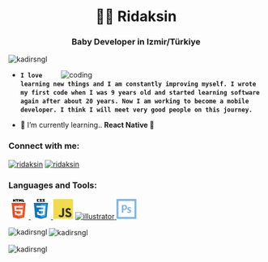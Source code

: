 <h1 align="center">🤙🏻 Ridaksin</h1>
<h3 align="center">Baby Developer in Izmir/Türkiye</h3>

<p align="left"> <img src="https://komarev.com/ghpvc/?username=kadirsngl&label=Profile%20views&color=0e75b6&style=flat" alt="kadirsngl" /> </p>

<img align="right" title="coding" width="400" src="https://media.tenor.com/OjVjDqcWaIoAAAAd/stray-coding.gif">

- **`I love learning new things and I am constantly improving myself. I wrote my first code when I was 9 years old and started learning software again after about 20 years. Now I am working to become a mobile developer. I think I will meet very good people on this journey.`**

- 📕 I’m currently learning.. **React Native 📱**

<h3 align="left">Connect with me:</h3>
<p align="left">
<a href="https://twitter.com/ridaksin" target="blank"><img align="center" src="https://raw.githubusercontent.com/rahuldkjain/github-profile-readme-generator/master/src/images/icons/Social/twitter.svg" alt="ridaksin" height="30" width="40" /></a>
<a href="https://linkedin.com/in/ridaksin" target="blank"><img align="center" src="https://raw.githubusercontent.com/rahuldkjain/github-profile-readme-generator/master/src/images/icons/Social/linked-in-alt.svg" alt="ridaksin" height="30" width="40" /></a>
</p>

<h3 align="left">Languages and Tools:</h3>
<p align="left"> <a href="https://www.w3.org/html/" target="_blank" rel="noreferrer"> <img src="https://raw.githubusercontent.com/devicons/devicon/master/icons/html5/html5-original-wordmark.svg" alt="html5" width="40" height="40"/> </a> <a href="https://www.w3schools.com/css/" target="_blank" rel="noreferrer"> <img src="https://raw.githubusercontent.com/devicons/devicon/master/icons/css3/css3-original-wordmark.svg" alt="css3" width="40" height="40"/> </a>  <img src="https://raw.githubusercontent.com/devicons/devicon/master/icons/javascript/javascript-original.svg" alt="javascript" width="40" height="40"/> </a> <a href="https://www.photoshop.com/en" target="_blank" rel="noreferrer"> <a href="https://www.adobe.com/in/products/illustrator.html" target="_blank" rel="noreferrer"> <img src="https://www.vectorlogo.zone/logos/adobe_illustrator/adobe_illustrator-icon.svg" alt="illustrator" width="40" height="40"/> </a> <a href="https://developer.mozilla.org/en-US/docs/Web/JavaScript" target="_blank" rel="noreferrer"> <img src="https://raw.githubusercontent.com/devicons/devicon/master/icons/photoshop/photoshop-line.svg" alt="photoshop" width="40" height="40"/> </a> </p>

<p><img align="left" src="https://github-readme-stats.vercel.app/api/top-langs?username=kadirsngl&show_icons=true&locale=en&layout=compact" alt="kadirsngl" /></p>

<p>&nbsp;<img align="center" src="https://github-readme-stats.vercel.app/api?username=kadirsngl&show_icons=true&locale=en" alt="kadirsngl" /></p>

<p><img align="center" src="https://github-readme-streak-stats.herokuapp.com/?user=kadirsngl&" alt="kadirsngl" /></p>
